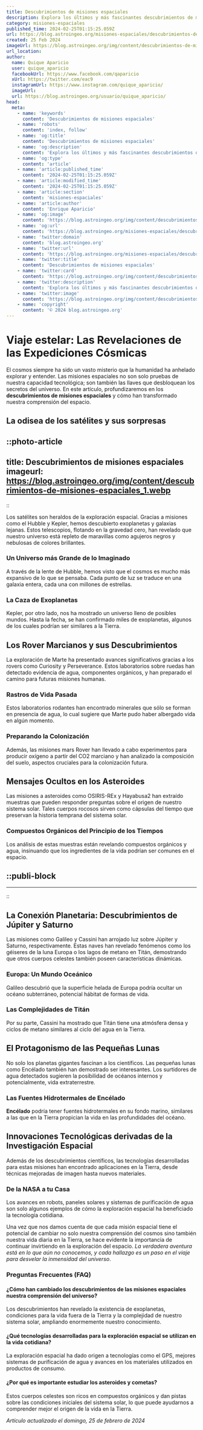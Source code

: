 ```yaml
---
title: Descubrimientos de misiones espaciales
description: Explora los últimos y más fascinantes descubrimientos de misiones espaciales. Avances y secretos del universo al alcance de tu curiosidad.
category: misiones-espaciales
published_time: 2024-02-25T01:15:25.059Z
url: https://blog.astroingeo.org/misiones-espaciales/descubrimientos-de-misiones-espaciales
created: 25 Feb 2024
imageUrl: https://blog.astroingeo.org/img/content/descubrimientos-de-misiones-espaciales_1.webp
url_location:
author:
  name: Quique Aparicio
  user: quique_aparicio
  facebookUrl: https://www.facebook.com/qaparicio
  xUrl: https://twitter.com/eac9
  instagramUrl: https://www.instagram.com/quique_aparicio/
  imageUrl: 
  url: https://blog.astroingeo.org/usuario/quique_aparicio/
head:
  meta:
    - name: 'keywords'
      content: 'Descubrimientos de misiones espaciales'
    - name: 'robots'
      content: 'index, follow'
    - name: 'og:title'
      content: 'Descubrimientos de misiones espaciales'
    - name: 'og:description'
      content: 'Explora los últimos y más fascinantes descubrimientos de misiones espaciales. Avances y secretos del universo al alcance de tu curiosidad.'
    - name: 'og:type'
      content: 'article'
    - name: 'article:published_time'
      content: '2024-02-25T01:15:25.059Z'
    - name: 'article:modified_time'
      content: '2024-02-25T01:15:25.059Z'
    - name: 'article:section'
      content: 'misiones-espaciales'
    - name: 'article:author'
      content: 'Enrique Aparicio'
    - name: 'og:image'
      content: 'https://blog.astroingeo.org/img/content/descubrimientos-de-misiones-espaciales_1.webp'
    - name: 'og:url'
      content: 'https://blog.astroingeo.org/misiones-espaciales/descubrimientos-de-misiones-espaciales'
    - name: 'twitter:domain'
      content: 'blog.astroingeo.org'
    - name: 'twitter:url'
      content: 'https://blog.astroingeo.org/misiones-espaciales/descubrimientos-de-misiones-espaciales'
    - name: 'twitter:title'
      content: 'Descubrimientos de misiones espaciales'
    - name: 'twitter:card'
      content: 'https://blog.astroingeo.org/img/content/descubrimientos-de-misiones-espaciales_1.webp'
    - name: 'twitter:description'
      content: 'Explora los últimos y más fascinantes descubrimientos de misiones espaciales. Avances y secretos del universo al alcance de tu curiosidad.'
    - name: 'twitter:image'
      content: 'https://blog.astroingeo.org/img/content/descubrimientos-de-misiones-espaciales_1.webp'
    - name: 'copyright'
      content: '© 2024 blog.astroingeo.org'
---
```

# Viaje estelar: Las Revelaciones de las Expediciones Cósmicas

El cosmos siempre ha sido un vasto misterio que la humanidad ha anhelado explorar y entender. Las misiones espaciales no son solo pruebas de nuestra capacidad tecnológica; son también las llaves que desbloquean los secretos del universo. En este artículo, profundizaremos en los **descubrimientos de misiones espaciales** y cómo han transformado nuestra comprensión del espacio.

## La odisea de los satélites y sus sorpresas


::photo-article
---
title: Descubrimientos de misiones espaciales
imageurl: https://blog.astroingeo.org/img/content/descubrimientos-de-misiones-espaciales_1.webp
---
::



Los satélites son heraldos de la exploración espacial. Gracias a misiones como el Hubble y Kepler, hemos descubierto exoplanetas y galaxias lejanas. Estos telescopios, flotando en la gravedad cero, han revelado que nuestro universo está repleto de maravillas como agujeros negros y nebulosas de colores brillantes.

### Un Universo más Grande de lo Imaginado

A través de la lente de Hubble, hemos visto que el cosmos es mucho más expansivo de lo que se pensaba. Cada punto de luz se traduce en una galaxia entera, cada una con millones de estrellas.

### La Caza de Exoplanetas

Kepler, por otro lado, nos ha mostrado un universo lleno de posibles mundos. Hasta la fecha, se han confirmado miles de exoplanetas, algunos de los cuales podrían ser similares a la Tierra.

## Los Rover Marcianos y sus Descubrimientos

La exploración de Marte ha presentado avances significativos gracias a los rovers como Curiosity y Perseverance. Estos laboratorios sobre ruedas han detectado evidencia de agua, componentes orgánicos, y han preparado el camino para futuras misiones humanas.

### Rastros de Vida Pasada

Estos laboratorios rodantes han encontrado minerales que sólo se forman en presencia de agua, lo cual sugiere que Marte pudo haber albergado vida en algún momento.

### Preparando la Colonización

Además, las misiones mars Rover han llevado a cabo experimentos para producir oxígeno a partir del CO2 marciano y han analizado la composición del suelo, aspectos cruciales para la colonización futura.

## Mensajes Ocultos en los Asteroides

Las misiones a asteroides como OSIRIS-REx y Hayabusa2 han extraído muestras que pueden responder preguntas sobre el origen de nuestro sistema solar. Tales cuerpos rocosos sirven como cápsulas del tiempo que preservan la historia temprana del sistema solar.

### Compuestos Orgánicos del Principio de los Tiempos

Los análisis de estas muestras están revelando compuestos orgánicos y agua, insinuando que los ingredientes de la vida podrían ser comunes en el espacio.


  ::publi-block
  ---
  ---
  ::
  
  

## La Conexión Planetaria: Descubrimientos de Júpiter y Saturno

Las misiones como Galileo y Cassini han arrojado luz sobre Júpiter y Saturno, respectivamente. Estas naves han revelado fenómenos como los géiseres de la luna Europa o los lagos de metano en Titán, demostrando que otros cuerpos celestes también poseen características dinámicas.

### Europa: Un Mundo Oceánico

Galileo descubrió que la superficie helada de Europa podría ocultar un océano subterráneo, potencial hábitat de formas de vida.

### Las Complejidades de Titán

Por su parte, Cassini ha mostrado que Titán tiene una atmósfera densa y ciclos de metano similares al ciclo del agua en la Tierra.

## El Protagonismo de las Pequeñas Lunas

No solo los planetas gigantes fascinan a los científicos. Las pequeñas lunas como Encélado también han demostrado ser interesantes. Los surtidores de agua detectados sugieren la posibilidad de océanos internos y potencialmente, vida extraterrestre.

### Las Fuentes Hidrotermales de Encélado

**Encélado** podría tener fuentes hidrotermales en su fondo marino, similares a las que en la Tierra propician la vida en las profundidades del océano.

## Innovaciones Tecnológicas derivadas de la Investigación Espacial

Además de los descubrimientos científicos, las tecnologías desarrolladas para estas misiones han encontrado aplicaciones en la Tierra, desde técnicas mejoradas de imagen hasta nuevos materiales.

### De la NASA a tu Casa

Los avances en robots, paneles solares y sistemas de purificación de agua son solo algunos ejemplos de cómo la exploración espacial ha beneficiado la tecnología cotidiana.

Una vez que nos damos cuenta de que cada misión espacial tiene el potencial de cambiar no solo nuestra comprensión del cosmos sino también nuestra vida diaria en la Tierra, se hace evidente la importancia de continuar invirtiendo en la exploración del espacio. *La verdadera aventura está en lo que aún no conocemos, y cada hallazgo es un paso en el viaje para desvelar la inmensidad del universo*.

### Preguntas Frecuentes (FAQ)

#### ¿Cómo han cambiado los descubrimientos de las misiones espaciales nuestra comprensión del universo?

Los descubrimientos han revelado la existencia de exoplanetas, condiciones para la vida fuera de la Tierra y la complejidad de nuestro sistema solar, ampliando enormemente nuestro conocimiento.

#### ¿Qué tecnologías desarrolladas para la exploración espacial se utilizan en la vida cotidiana?

La exploración espacial ha dado origen a tecnologías como el GPS, mejores sistemas de purificación de agua y avances en los materiales utilizados en productos de consumo.

#### ¿Por qué es importante estudiar los asteroides y cometas?

Estos cuerpos celestes son ricos en compuestos orgánicos y dan pistas sobre las condiciones iniciales del sistema solar, lo que puede ayudarnos a comprender mejor el origen de la vida en la Tierra.

_Artículo actualizado el domingo, 25 de febrero de 2024_